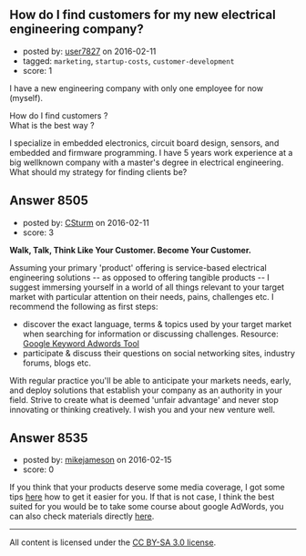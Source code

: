 ## How do I find customers for my new electrical engineering company?

- posted by: [user7827](https://stackexchange.com/users/7808788/user7827) on 2016-02-11
- tagged: `marketing`, `startup-costs`, `customer-development`
- score: 1

I have a new engineering company with only one employee for now (myself). 

How do I find customers ? <br />
What is the best way ? 

I specialize in embedded electronics, circuit board design, sensors, and embedded and firmware programming. I have 5 years work experience at a big wellknown company with a master's degree in electrical engineering. What should my strategy for finding clients be?


## Answer 8505

- posted by: [CSturm](https://stackexchange.com/users/7822506/csturm) on 2016-02-11
- score: 3

<p><strong>Walk, Talk, Think Like Your Customer. Become Your Customer.</strong> </p>

<p>Assuming your primary 'product' offering is service-based electrical engineering solutions -- as opposed to offering tangible products -- I suggest immersing yourself in a world of all things relevant to your target market with particular attention on their needs, pains, challenges etc. I recommend the following as first steps:     </p>

<ul>
<li>discover the exact language, terms &amp; topics used by your target market when searching for information or discussing challenges. Resource: <a href="https://adwords.google.com/o/Targeting/Explorer?__c=1000000000&amp;__u=1000000000&amp;ideaRequestType=KEYWORD_IDEAS" rel="nofollow">Google Keyword Adwords Tool</a> </li>
<li>participate &amp; discuss their questions on social networking sites, industry forums, blogs etc. </li>
</ul>

<p>With regular practice you'll be able to anticipate your markets needs, early, and deploy solutions that establish your company as an authority in your field. Strive to create what is deemed 'unfair advantage' and never stop innovating or thinking creatively. I wish you and your new venture well.</p>



## Answer 8535

- posted by: [mikejameson](https://stackexchange.com/users/7843972/mikejameson) on 2016-02-15
- score: 0

<p>If you think that your products deserve some media coverage, I got some tips <a href="http://www.superbcrew.com/how-to-approach-pr-and-get-a-kick-ass-media-coverage/" rel="nofollow">here</a> how to get it easier for you. If that is not case, I think the best suited for you would be to take some course about google AdWords, you can also check materials directly <a href="https://support.google.com/partners/topic/3204437?hl=en&amp;ref_topic=3111012" rel="nofollow">here</a>.</p>




---

All content is licensed under the [CC BY-SA 3.0 license](https://creativecommons.org/licenses/by-sa/3.0/).
